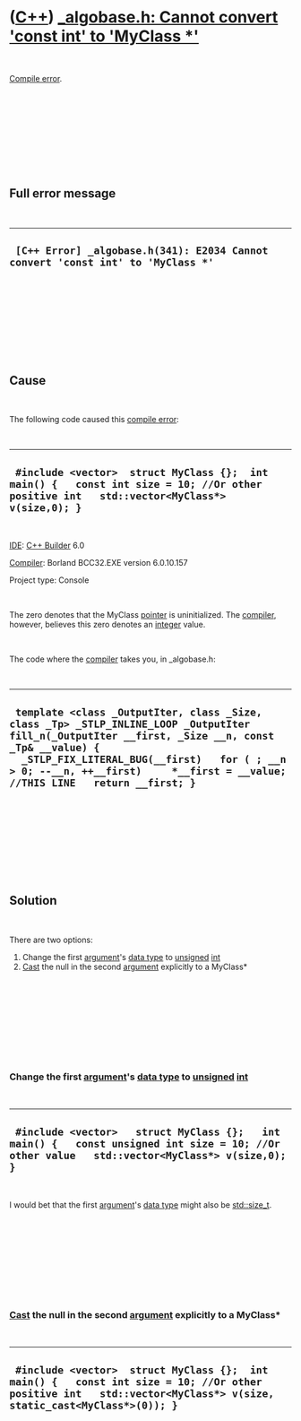 
 

 

 

 

 

([C++](Cpp.md)) [\_algobase.h: Cannot convert 'const int' to 'MyClass \*'](CppCompileError_algobaseHcannotConvertConstIntToMyClassPtr.md)
===========================================================================================================================================

 

[Compile error](CppCompileError.md).

 

 

 

 

 

Full error message
------------------

 

  ----------------------------------------------------------------------------------
  ` [C++ Error] _algobase.h(341): E2034 Cannot convert 'const int' to 'MyClass *'`
  ----------------------------------------------------------------------------------

 

 

 

 

 

Cause
-----

 

The following code caused this [compile error](CppCompileError.md):

 

  --------------------------------------------------------------------------------------------------------------------------------------------
  ` #include <vector>  struct MyClass {};  int main() {   const int size = 10; //Or other positive int   std::vector<MyClass*> v(size,0); }`
  --------------------------------------------------------------------------------------------------------------------------------------------

 

[IDE](CppIde.md): [C++ Builder](CppBuilder.md) 6.0

[Compiler](CppCompiler.md): Borland BCC32.EXE version 6.0.10.157

Project type: Console

 

The zero denotes that the MyClass [pointer](CppPointer.md) is
uninitialized. The [compiler](CppCompiler.md), however, believes this
zero denotes an [integer](CppInt.md) value.

 

The code where the [compiler](CppCompiler.md) takes you, in
\_algobase.h:

 

  ----------------------------------------------------------------------------------------------------------------------------------------------------------------------------------------------------------------------------------------------------------------------------------
  ` template <class _OutputIter, class _Size, class _Tp> _STLP_INLINE_LOOP _OutputIter fill_n(_OutputIter __first, _Size __n, const _Tp& __value) {   _STLP_FIX_LITERAL_BUG(__first)   for ( ; __n > 0; --__n, ++__first)     *__first = __value; //THIS LINE   return __first; }`
  ----------------------------------------------------------------------------------------------------------------------------------------------------------------------------------------------------------------------------------------------------------------------------------

 

 

 

 

 

Solution
--------

 

There are two options:

1.  Change the first [argument](CppArgument.md)'s [data
    type](CppDataType.md) to [unsigned](CppUnsigned.md)
    [int](CppInt.md)
2.  [Cast](CppCast.md) the null in the second
    [argument](CppArgument.md) explicitly to a MyClass\*

 

 

 

 

 

### Change the first [argument](CppArgument.md)'s [data type](CppDataType.md) to [unsigned](CppUnsigned.md) [int](CppInt.md)

 

  ------------------------------------------------------------------------------------------------------------------------------------------------
  ` #include <vector>   struct MyClass {};   int main() {   const unsigned int size = 10; //Or other value   std::vector<MyClass*> v(size,0); }`
  ------------------------------------------------------------------------------------------------------------------------------------------------

 

I would bet that the first [argument](CppArgument.md)'s [data
type](CppDataType.md) might also be [std::size\_t](CppSize_t.md).

 

 

 

 

 

### [Cast](CppCast.md) the null in the second [argument](CppArgument.md) explicitly to a MyClass\*

 

  --------------------------------------------------------------------------------------------------------------------------------------------------------------------
  ` #include <vector>  struct MyClass {};  int main() {   const int size = 10; //Or other positive int   std::vector<MyClass*> v(size, static_cast<MyClass*>(0)); }`
  --------------------------------------------------------------------------------------------------------------------------------------------------------------------

 

 

 

 

 

 

